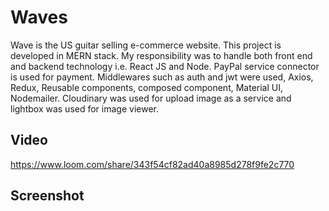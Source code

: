 # Waves

Wave is the US guitar selling e-commerce website. This project is developed in MERN stack. My responsibility was to handle both front end and backend technology i.e. React JS and Node. PayPal service connector is used for payment. Middlewares such as auth and jwt were used, Axios, Redux, Reusable components, composed component, Material UI, Nodemailer. Cloudinary was used for upload image as a service and lightbox was used for image viewer.

## Video

https://www.loom.com/share/343f54cf82ad40a8985d278f9fe2c770


## Screenshot
<img src='https://user-images.githubusercontent.com/15896579/81357943-aac8e780-90f2-11ea-9c96-c9b8ba8b7aba.png' alt=""/>
<img src='https://user-images.githubusercontent.com/15896579/81357949-ae5c6e80-90f2-11ea-82c9-7c280bccd979.png' alt=""/>
<img src='https://user-images.githubusercontent.com/15896579/81357954-b1575f00-90f2-11ea-8a42-a94684300779.png' alt=""/>
<img src='https://user-images.githubusercontent.com/15896579/81357960-b6b4a980-90f2-11ea-9188-141456aa1803.png' alt=""/>
<img src='https://user-images.githubusercontent.com/15896579/81357962-ba483080-90f2-11ea-8b55-bcc9eb2417d4.png' alt=""/>
<img src='https://user-images.githubusercontent.com/15896579/81357966-be744e00-90f2-11ea-9711-ff8ac7e46e43.png' alt=""/>
<img src='https://user-images.githubusercontent.com/15896579/81357972-c2a06b80-90f2-11ea-9a80-2d661b5b87e9.png' alt=""/>
<img src='https://user-images.githubusercontent.com/15896579/81357975-c633f280-90f2-11ea-9973-1dee7d614085.png' alt=""/>
<img src='https://user-images.githubusercontent.com/15896579/81357981-c9c77980-90f2-11ea-9f98-2e9a8ca34c51.png' alt=""/>
